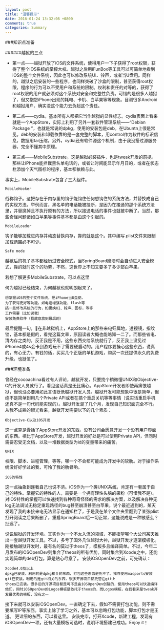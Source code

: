 ```yaml
---
layout: post
title: "温馨提示"
date: 2016-01-24 13:32:08 +0800
comments: true
categories: Summary
---
```


###知识点准备

######越狱的三点

* 第一点——越狱开放了iOS的文件系统，使得用户一下子获得了root权限，获得了整个iOS系统的掌控大权。越狱之后用iFunBox等工具可以可简单地看到iOS的整个文件系统，因此也可以修改系统UI、铃声，或者当U盘用。同样的，越狱之后安装的一些程序，也同样突破了沙盒的限制，甚至获得root权限，程序的行为可以不受用户和系统的限制。权利和责任的对等的，获得了root权限的用户就必须对这个系统对安全和完整性负责。可惜的是很多人越狱了，但又抱怨iPhone出现的耗电、卡机、白苹果等等现象。目测很多Android和越狱用户，确实没这个能力去负起这个责任。

* 第二点——cydia。基本所有人都把它当作越狱的显性标志。cydia表面上看来就是一个AppStore，实际上利用了另外一套软件管理系统——“Debian Package ”，也就是常说的dpkg，使用的安装包是deb，在Ubuntn上很是常见。deb的安装和卸载依靠的是一套完整的脚本，用control作为软件的标识信息，数据用tar压缩。另外，cydia还有软件源这个机制，由于我没搭过源服务器，完全不懂其中原理。

* 第三点——MobileSubstrate。这是越狱必装插件，也是tweak开发的前提。那些让iPhone能拦截黑名单电话的，或者让时间能显示年月日的，或者在状态栏添加个天气图标的程序，基本都依赖与此。

事实上，MobileSubstrate包含了三大组件。

    MobileHooker

俗称钩子。这把存在于内存里的钩子能钩住任何想钩住的系统方法，并替换成自己的实现方法。举例而言，黑名单的电话能被挂断，是因为在接通的那个系统方法里，并替换掉且不执行原有的方法，所以接通电话的事件也就被中断了。当然，那些奇怪问题诸如白苹果等事件基本都是由这个引起的。

    MobileLoader

钩子能够加载进内存并动态替换内存，靠的就是这个。其中编写.plist文件来限制加载范围必不可少。

    Safe mode

越狱后的机子基本都经历过安全模式，当SpringBoard崩溃时会自动进入安全模式，靠的就时这个的功劳，不然，这世界上不知又要多了多少部白苹果。

若想了解更多MobileSubstrate，可以点这里

何为越狱已经结束，为何越狱也就明朗起来了。

    想掌握iOS的整个文件系统，把iPhone当U盘使。
    为了获得更好等功能，如电话增强功能、flash等
    搞一些修改系统的行为，如更换UI、铃声、图标，等等
    工作需要（比如说我）
    安装免费软件（我故意放到最后的）

最后提醒一句，在非越狱机上，AppStore上的那些来电归属地，透视镜，指纹锁，基本都是假的，看完这篇文章，原因读者大概也能略知一二了。而那些省电、清内存之类的，反正我是不用，这些东西交给系统就行了，反正我上没见过iPhone4或4s会卡到游戏玩不了需要硬启动的。用户程序要操心这些东西，说真的，有心无力。有钱的话，买买几个正版的单机游戏，购买一次还提供永久的免费升级，也挺值了。

###环境准备


曾经在cocoachina看过有人评论，越狱开发，只要找个稍微懂UNIX和Objective-C的开发人员就行了。看见这话真是无比痛心。AppStore开发者即使再痛恨越狱，但也没必要用如此言语贬低越狱开发人员。越狱开发可能想象中很是简单，但绝不是简单到用几个Private API或者在搞个重启关机等等事情（说实话重启手机还真不是一句代码能实现的）。越狱开发混了几个月，发现自己知识面完全不行。从我不成熟的眼光看来，越狱开发需要以下的几个素质：

    Objective-C以及iOS开发

这一点算是囊括了AppStore开发的东西。没有公司会愿意开发一个没有用户界面的东西。相比于AppStore开发，越狱开发的好处是可以使用Private API，但同时需要忍受无文档，以及一堆数据类型为id的变量带来的痛苦。

    UNIX

权限、脚本、进程管理，等等，哪一个不会都可能成为开发中的软肋。对于操作系统没好好学过的我，可怜了我的肋骨哟。

    iOS的特性

这一点抽象到连我自己也说不清。iOS作为一个类UNIX系统，肯定有一套属于自己的特性。掌握它的特性的人，需要是一个拥有理性头脑的果粉（可惜我不是）。对iOS特性的掌握可以快速找到各种奇奇怪怪的需求的解决方案，以及解决各种无log无法调试无稳定重现路径的bug甚至崩溃甚至白苹果。说个最近遇到的，某天发现了我的未接来电无法显示在通知栏了，于是我在某个文件夹里翻到了某张plist打开阅读之后果断删了，重启SpringBoard后一切正常，这能说成是一种敏感么？ 扯远了。


说说越狱的开发环境。其实作为一个不太入流的领域，不能指望哪个大公司某天推出一套越狱开发工具。不过，多亏了国外几位越狱大神，越狱开发才逐渐模板化。刚接触越狱开发时，最有名的莫过于theos了，模板多且编译简单。不过，今年二月发布的iOSOpenDev则集合了theos的所有优势，同时集合到Xcode之中，还能实现简单的deb打包，算是贴心尽意了。 安装iOSOpenDev之前，可先确认：

    Xcode4.0及以上
    dpkg已安装。利用的是dpkg相关的东西，打包这些东西避免不了。推荐使用macports安装
    git已安装。利用的是git相关的东西，很多开源项目都托管在git上
    thoes已安装。很多旧的开源项目都是可不是由iOSOpenDev创建的，使用theos可以快速编译他们，同时iOSOpenDev的Logos模板是依托于theos的，而Logos模板，在我看来是tweak开发最优秀的模板，没有之一

接下来就可以安装iOSOpenDev。一直确定下去，假如不需要打包功能，则不需要填写IP等东西。事实上除了学习之外，基本可以忽略打包功能，脚本打包才是王道。 更详细的东西，可以看这里。 安装完毕，打开Xcode，新建工程，发现有iOSOpenDev一项，还有大量模板可选时，说明环境搭建已成功。Enjoy it！ 